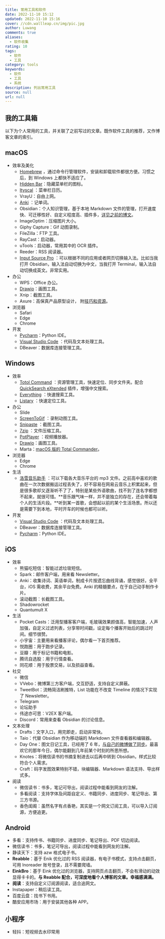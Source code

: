 ```yaml
---
title: 常用工具和软件
date: 2022-11-10 15:12
updated: 2022-11-10 15:16
cover: //cdn.wallleap.cn/img/pic.jpg
author: Luwang
comments: true
aliases:
  - 软件收集
rating: 10
tags:
  - 软件
  - 工具
category: tools
keywords:
  - 软件
  - 工具
  - 系统
description: 列出常用工具
source: null
url: null
---
```


## 我的工具箱

以下为个人常用的工具，并关联了之前写过的文章。既作软件工具的推荐，又作博客文章的索引。

## macOS

- 效率及美化
	- [Homebrew](https://www.jianshu.com/p/e0471aa6672d) ，通过命令行管理软件，安装和卸载软件都很方便。习惯之后，到 Windows 上都快不适应了。
	- [Hidden Bar](https://github.com/dwarvesf/hidden/releases/latest)：隐藏菜单栏的图标。
	- [Ityscal](https://www.mowglii.com/itsycal/) ：菜单栏日历。
	- VrayU：自由上网。
	- [Anki](https://apps.ankiweb.net/) ：记单词。
	- Obsidian：个人知识管理，基于本地 Markdown 文件的管理，打开速度快、可迁移性好、自定义程度高、插件多，[详见之前的博文](http://www.uncoverman.com/tags/Obsidian/)。
	- ImageOptim：压缩图片大小。
	- Giphy Capture：Gif 动图录制。
	- FileZilla：FTP 工具。
	- RayCast：启动器。
	- uTools：启动器，常用其中的 OCR 插件。
	- Reeder：RSS 阅读器。
	- [Input Source Pro](https://inputsource.pro/zh-CN) ：可以根据不同的应用或者网页切换输入法。比如当我打开 Obsidian，输入法自动切换为中文，当我打开 Terminal，输入法自动切换成英文。非常实用。
- 办公
	- WPS：Office 办公。
	- [Drawio](https://www.diagrams.net/)：画图工具。
	- Xnip：截图工具。
	- Axure：高保真产品原型设计， 附[技巧和资源](http://www.uncoverman.com/axure-rp-tips.html)。
- 浏览器
	- Safari
	- Edge
	- Chrome
- 开发
	- [Pycharm](https://www.jetbrains.com/pycharm/download/download-thanks.html?platform=macM1&code=PCC)：Python IDE。
	- [Visual Studio Code](https://code.visualstudio.com/docs/?dv=win) ：代码及文本处理工具。
	- DBeaver：数据库连接管理工具。

## Windows

- 效率
	- [Totol Command](https://www.ghisler.com/) ：资源管理工具，快速定位、同步文件夹。配合 [QuickSearch eXtended](https://www.ghisler.ch/board/viewtopic.php?t=22592) 插件，增强中文搜索。
	- [Everything](https://www.voidtools.com/zh-cn/downloads) ：快速搜索工具。
	- [Listary](http://www.listary.com/) ：快速定位工具。
- 办公
	- Slide
	- [ScreenToGif](https://www.screentogif.com/) ：录制动图工具。
	- [Snipaste](https://www.microsoft.com/store/productId/9P1WXPKB68KX) ：截图工具。
	- [7zip](https://www.7-zip.org/) ：文件压缩工具。
	- [PotPlayer](https://potplayer.daum.net/?lang=zh_CN) ：视频播放器。
	- [Drawio](https://www.diagrams.net/)：画图工具。
	- Marta：[macOS 版的 Total Commander](http://www.uncoverman.com/marta-is-a-total-commander-on-macos.html)。
- 浏览器
	- Edge
	- Chrome
- 生活
	- [洛雪音乐助手](https://github.com/lyswhut/lx-music-desktop) ：可以下载各大音乐平台的 mp3 文件。之前高中喜欢的歌曲在一次次数据搬运过程丢失了，好不容易在网易云音乐上积累起来，但是很多歌却又逐渐听不了了，特别是某些外语歌曲，找不到了连名字都想不起来，就很可惜。**音乐跟气味一样，并不是独立的存在，还会带着每个人的生活片段。**听到某一首歌，会想起以前的某个生活场景。所以还是需要下到本地，平时开车的时候也都可以听。
- 开发
	- [Visual Studio Code](https://code.visualstudio.com/docs/?dv=win) ：代码及文本处理工具。
	- DBeaver：数据库连接管理工具。
	- [Pycharm](https://www.jetbrains.com/pycharm/download/download-thanks.html?platform=macM1&code=PCC)：Python IDE。

## iOS

- 效率
	- 熊猫吃短信：智能过滤垃圾短信。
	- Spark：邮件客户端，用来看 Newsletter。
	- Anki：收集诗词、英语单词，制成卡片按遗忘曲线背诵，感觉很好。全平台，iOS 需收费，其余平台免费。Anki 的精髓要点，在于自己动手制作卡片。
	- 滚动截图：长截图工具。
	- Shadowrocket
	- Quantumult X
- 生活
	- Pocket Casts：泛用型播客客户端，毛玻璃效果颜值高，智能加速，人声加强，自定义过滤列表，分享带时间戳，设定每个播客开始后的跳过时间。细节很赞。
	- 小宇宙：主要用来看播客评论，偶尔看一下首页推荐。
	- 悦跑圈：用于跑步记录。
	- 豆瓣：用于标记书籍和电影。
	- 腾讯自选股：用于行情查看。
	- 同花顺：用于股票交易，以及损益查看。
- 社交
	- 微信
	- VVebo：微博第三方客户端，交互舒适，支持自定义屏蔽。
	- TweetBot：流畅简洁刷推特，List 功能在不改变 Timeline 的情况下实现了 Newsletter。
	- Telegram
	- 论坛助手
	- 伟途亦可思：V2EX 客户端。
	- Discord：常用来查看 Obsidian 的讨论信息。
- 文本处理
	- Drafts：文字入口，用完即走，启动非常快。
	- Taio：代替 Obsidian 作为移动端的 Markdown 文件查看器和编辑器。
	- Day One：图文日记工具，已经用了 6 年，[与自己的微博做了同步](http://www.uncoverman.com/from-sina-weibo-to-day-one-with-ifttt-webhooks-by-python.html)。最喜欢它的那年今日，偶尔能翻到几年前某个时刻的所思所想。
	- Knotes：将微信读书的书摘复制进去以后再中转到 Obsidian，样式比较符合个人需求。
	- Craft：码字发图效果特别不错，块编辑器、Markdown 语法支持、导出样式多。
- 阅读
	- 微信读书：书多，笔记可导出，阅读过程中能看到网友的注解。
	- 多看阅读：支持字体及间距自定义、书籍同步、进度同步、笔记导出、第三方书源。
	- 香色闺阁：虽然名字有点香艳，其实是一个网文订阅工具，可以导入订阅源，方便追更。

## Android

- 多看：支持传书、书籍同步、进度同步、笔记导出、PDF 切边阅读。
- 微信读书：书多，笔记可导出，阅读过程中能看到网友的注解。
- 静读天下：支持 azw 格式电子书。
- **Reabble**：基于 Enik 优化过的 RSS 阅读器，有电子书模式，支持点击翻页，可用 Inoreader 账号登录，且不需要爬墙。
- **EinkBro**：基于 Eink 优化过的浏览器，支持网页点击翻页，不会有滑动的动效显得卡卡的。**与 Reabble 配合，可深度地看个人博客的文章。幸福感满满。**
- **阅读**：支持自定义订阅源阅读，适合追网文。
- Instapaper：稍后读工具。
- 百度云盘：找书下书用。
- 酷安应用市场：用于安装其他各种 APP。

## 小程序

- 轻抖：短视频去水印常用
